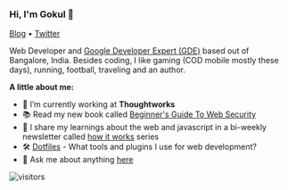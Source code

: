 ### Hi, I'm Gokul 👋

<a href="https://gokul.site.io">Blog</a> • <a href="https://twitter.com/gokul_i">Twitter</a>

Web Developer and [Google Developer Expert (GDE)](https://developers.google.com/community/experts/directory/profile/profile-gokulakrishnan_kalaikovan) based out of Bangalore, India. Besides coding, I like gaming (COD mobile mostly these days), running, football, traveling and an author.

**A little about me:**

- 💼 I’m currently working at <b>Thoughtworks</b>
- 📚 Read my new book called [Beginner's Guide To Web Security](https://gokul.site/book)
- 📩 I share my learnings about the web and javascript in a bi-weekly newsletter called [how it works](https://how-it-works.dev) series
- 🛠 [Dotfiles](https://github.com/gokulkrishh/dotfiles) - What tools and plugins I use for web development?
- 💬 Ask me about anything [here](https://github.com/gokulkrishh/gokulkrishh/issues)

![visitors](https://visitor-badge.glitch.me/badge?page_id=gokulkrishh)
